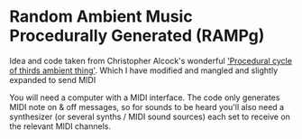 # Random Ambient Music Procedurally Generated (RAMPg)

Idea and code taken from Christopher Alcock's wonderful <a href='http://variousmusicappsofchris.herokuapp.com/sym2'/>'Procedural cycle of thirds ambient thing'</a>. Which I have modified and mangled and slightly expanded to send MIDI

You will need a computer with a MIDI interface. The code only generates MIDI note on &amp; off messages, so for sounds to be heard you'll also need a synthesizer (or several synths / MIDI sound sources) each set to receive on the relevant MIDI channels. 
